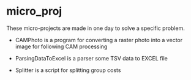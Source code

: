 # micro_proj
These micro-projects are made in one day to solve a specific problem.

- CAMPhoto is a program for converting a raster photo into a vector image for following CAM processing

- ParsingDataToExcel is a parser some TSV data to EXCEL file

- Splitter is a script for splitting group costs
